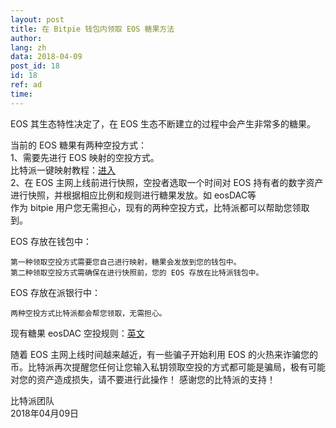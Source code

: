 ```yaml
---
layout: post
title: 在 Bitpie 钱包内领取 EOS 糖果方法
author: 
lang: zh
data: 2018-04-09
post_id: 18
id: 18
ref: ad
time: 
---
```


EOS 其生态特性决定了，在 EOS 生态不断建立的过程中会产生非常多的糖果。


当前的 EOS 糖果有两种空投方式：<br/>
1、需要先进行 EOS 映射的空投方式。<br/>
比特派一键映射教程：<a href="http://docs.bitpie.com/zh_CN/latest/commonContract/index.html#eos-register" target="_blank">进入</a><br/>
2、在 EOS 主网上线前进行快照，空投者选取一个时间对 EOS 持有者的数字资产进行快照，并根据相应比例和规则进行糖果发放。如 eosDAC等<br/>
作为 bitpie 用户您无需担心，现有的两种空投方式，比特派都可以帮助您领取到。

EOS 存放在钱包中：
```
第一种领取空投方式需要您自己进行映射，糖果会发放到您的钱包中。
第二种领取空投方式需确保在进行快照前，您的 EOS 存放在比特派钱包中。
```

EOS 存放在派银行中：
```
两种空投方式比特派都会帮您领取，无需担心。
```

现有糖果 eosDAC 空投规则：<a href="https://busy.org/@eosdac/calling-all-eos-token-holders-get-ready-for-the-eosdac-snapshot" target="_blank">英文</a>


随着 EOS 主网上线时间越来越近，有一些骗子开始利用 EOS 的火热来诈骗您的币。比特派再次提醒您任何让您输入私钥领取空投的方式都可能是骗局，极有可能对您的资产造成损失，请不要进行此操作！
感谢您的比特派的支持！




比特派团队<br/>
2018年04月09日
